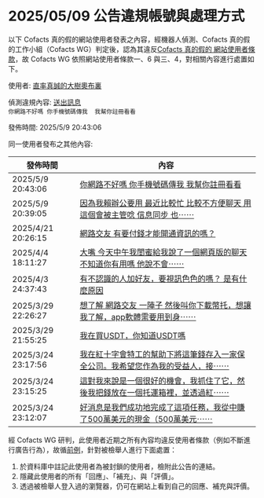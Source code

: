 2025/05/09 公告違規帳號與處理方式
=========

以下 Cofacts 真的假的網站使用者發表之內容，經機器人偵測、Cofacts 真的假的工作小組（Cofacts WG）判定後，認為其違反[Cofacts 真的假的 網站使用者條款](https://github.com/cofacts/rumors-site/blob/master/LEGAL.md)，故 Cofacts WG 依照網站使用者條款一、6 與三、4，對相關內容進行處置如下。

使用者: [直率真誠的大樹奧布裏](https://cofacts.github.io/community-builder/#/editorworks?type=2&day=365&userId=j4S8C_7mI8BPMca0oiAvPxjKv7r6hV_ixyrAMzFdD1qMklnxo)

偵測違規內容: [送出訊息](https://cofacts.tw/article/1k1cbi0gplmfv)<br>`你網路不好嗎
你手機號碼傳我  我幫你註冊看看`

發佈時間: 2025/5/9 20:43:06

同一使用者發布之其他內容:

|發佈時間|內容|
|---|---|
| 2025/5/9 20:43:06 | [你網路不好嗎 你手機號碼傳我  我幫你註冊看看](https://cofacts.tw/article/1k1cbi0gplmfv) |
| 2025/5/9 20:39:05 | [因為我賴辦公要用 最近比較忙 比較不方便聊天 用這個會被主管唸 信息同步 也⋯⋯](https://cofacts.tw/article/18tk42wtakh9n) |
| 2025/4/21 20:26:15 | [網路交友 有要付錢才能開通資訊的嗎？](https://cofacts.tw/article/3tcavswzuvdqd) |
| 2025/4/4 18:11:27 | [大嘴  今天中午我閨蜜給我說了一個網頁版的聊天  不知道你有用嗎  他說不會⋯⋯](https://cofacts.tw/article/1k1ely4o4pbye) |
| 2025/4/3 24:37:43 | [有不認識的人加好友，要視訊色色的嗎？ 是有什麼原因](https://cofacts.tw/article/fbxhis8z83hf) |
| 2025/3/29 22:26:27 | [想了解 網路交友 一陣子 然後叫你下載幣托，想讓我了解，app軟體需要用到身⋯⋯](https://cofacts.tw/article/f08yp11fqozq) |
| 2025/3/29 21:55:25 | [我在買USDT，你知道USDT嗎](https://cofacts.tw/article/53xnadpvzhqr) |
| 2025/3/24 23:17:56 | [我在紅十字會特工的幫助下將這筆錢存入一家保全公司。我希望您作為我的受益人，接⋯⋯](https://cofacts.tw/article/1h1pp2hkdikbi) |
| 2025/3/24 23:15:25 | [這對我來說是一個很好的機會，我抓住了它，然後我把錢放在一個托運箱裡，並透過紅⋯⋯](https://cofacts.tw/article/1s4752xwcxx6m) |
| 2025/3/24 23:12:07 | [好消息是我們成功地完成了這項任務，我從中賺了500萬美元的現金（500萬美元⋯⋯](https://cofacts.tw/article/1uqvvmtbbz0y2) |

經 Cofacts WG 研判，此使用者近期之所有內容均違反使用者條款（例如不斷進行廣告行為），故循[前例](https://github.com/cofacts/takedowns/blob/master/2021/1125-2nd-spam.md)，針對被檢舉人進行下面處置：
1. 於資料庫中註記此使用者為被封鎖的使用者，檢附此公告的連結。
2. 隱藏此使用者的所有「回應」、「補充」、與「評價」。
3. 透過被檢舉人登入過的瀏覽器，仍可在網站上看到自己的回應、補充與評價。

